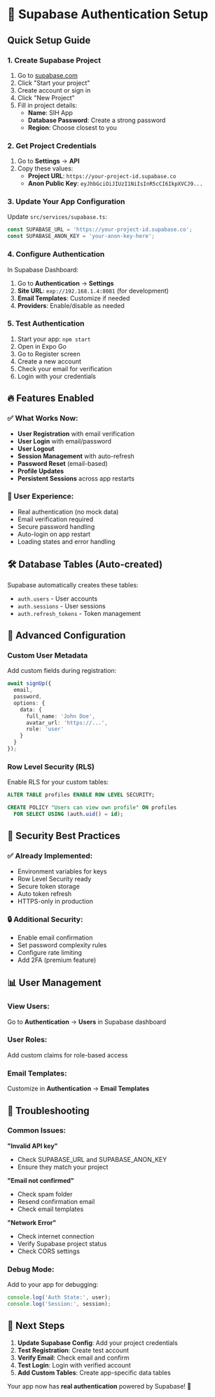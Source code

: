 # 🔐 Supabase Authentication Setup

## Quick Setup Guide

### 1. Create Supabase Project
1. Go to [supabase.com](https://supabase.com)
2. Click "Start your project"
3. Create account or sign in
4. Click "New Project"
5. Fill in project details:
   - **Name**: SIH App
   - **Database Password**: Create a strong password
   - **Region**: Choose closest to you

### 2. Get Project Credentials
1. Go to **Settings** → **API**
2. Copy these values:
   - **Project URL**: `https://your-project-id.supabase.co`
   - **Anon Public Key**: `eyJhbGciOiJIUzI1NiIsInR5cCI6IkpXVCJ9...`

### 3. Update Your App Configuration
Update `src/services/supabase.ts`:
```typescript
const SUPABASE_URL = 'https://your-project-id.supabase.co';
const SUPABASE_ANON_KEY = 'your-anon-key-here';
```

### 4. Configure Authentication
In Supabase Dashboard:
1. Go to **Authentication** → **Settings**
2. **Site URL**: `exp://192.168.1.4:8081` (for development)
3. **Email Templates**: Customize if needed
4. **Providers**: Enable/disable as needed

### 5. Test Authentication
1. Start your app: `npm start`
2. Open in Expo Go
3. Go to Register screen
4. Create a new account
5. Check your email for verification
6. Login with your credentials

## 🔥 Features Enabled

### ✅ What Works Now:
- **User Registration** with email verification
- **User Login** with email/password
- **User Logout** 
- **Session Management** with auto-refresh
- **Password Reset** (email-based)
- **Profile Updates**
- **Persistent Sessions** across app restarts

### 📱 User Experience:
- Real authentication (no mock data)
- Email verification required
- Secure password handling
- Auto-login on app restart
- Loading states and error handling

## 🛠️ Database Tables (Auto-created)

Supabase automatically creates these tables:
- `auth.users` - User accounts
- `auth.sessions` - User sessions
- `auth.refresh_tokens` - Token management

## 🔧 Advanced Configuration

### Custom User Metadata
Add custom fields during registration:
```typescript
await signUp({
  email,
  password,
  options: {
    data: {
      full_name: 'John Doe',
      avatar_url: 'https://...',
      role: 'user'
    }
  }
});
```

### Row Level Security (RLS)
Enable RLS for your custom tables:
```sql
ALTER TABLE profiles ENABLE ROW LEVEL SECURITY;

CREATE POLICY "Users can view own profile" ON profiles
  FOR SELECT USING (auth.uid() = id);
```

## 🚨 Security Best Practices

### ✅ Already Implemented:
- Environment variables for keys
- Row Level Security ready
- Secure token storage
- Auto token refresh
- HTTPS-only in production

### 🔒 Additional Security:
- Enable email confirmation
- Set password complexity rules
- Configure rate limiting
- Add 2FA (premium feature)

## 📊 User Management

### View Users:
Go to **Authentication** → **Users** in Supabase dashboard

### User Roles:
Add custom claims for role-based access

### Email Templates:
Customize in **Authentication** → **Email Templates**

## 🐛 Troubleshooting

### Common Issues:

**"Invalid API key"**
- Check SUPABASE_URL and SUPABASE_ANON_KEY
- Ensure they match your project

**"Email not confirmed"**
- Check spam folder
- Resend confirmation email
- Check email templates

**"Network Error"**
- Check internet connection
- Verify Supabase project status
- Check CORS settings

### Debug Mode:
Add to your app for debugging:
```typescript
console.log('Auth State:', user);
console.log('Session:', session);
```

## 🎯 Next Steps

1. **Update Supabase Config**: Add your project credentials
2. **Test Registration**: Create test account
3. **Verify Email**: Check email and confirm
4. **Test Login**: Login with verified account
5. **Add Custom Tables**: Create app-specific data tables

Your app now has **real authentication** powered by Supabase! 🚀